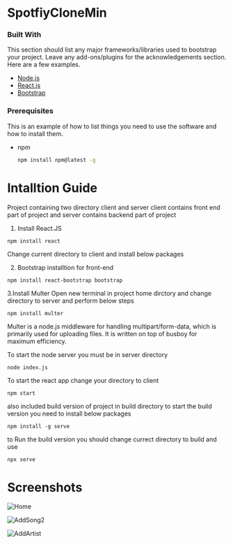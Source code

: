 # SpotfiyCloneMin



### Built With

This section should list any major frameworks/libraries used to bootstrap your project. Leave any add-ons/plugins for the acknowledgements section. Here are a few examples.

* [Node.js](https://nodejs.org/)
* [React.js](https://reactjs.org/)
* [Bootstrap](https://getbootstrap.com)


### Prerequisites

This is an example of how to list things you need to use the software and how to install them.
* npm
  ```sh
  npm install npm@latest -g
  ``` 
# Intalltion Guide


Project containing two directory client and server
client contains front end part of project and server contains backend part of project

1. Install React.JS

```sh
npm install react
``` 

Change current directory to client and install below packages

2. Bootstrap installtion for front-end

```
npm install react-bootstrap bootstrap
```

3.Install Multer 
Open new terminal in project home dirctory and change directory to server and perform below steps 

```
npm install multer
```

Multer is a node.js middleware for handling multipart/form-data, which is primarily used for uploading files. It is written on top of busboy for maximum efficiency.

To start the node server you must be in server directory 

```
node index.js
```

To start the react app change your directory to client 

```
npm start
```

also included build version of project in build directory to start the build version you need to install below packages

```
npm install -g serve
```

to Run the build version you should change currect directory to build and use 

```
npx serve
```


# Screenshots


![Home](https://user-images.githubusercontent.com/91950788/176590673-9833c1b9-d3f4-481b-bf39-13b443a7e177.png)

![AddSong2](https://user-images.githubusercontent.com/91950788/176590733-d0d5b1bb-c380-4087-a989-15ba42c11d3d.png)

![AddArtist](https://user-images.githubusercontent.com/91950788/176590756-9b142b43-813e-482f-908b-728fd2b19f24.png)
